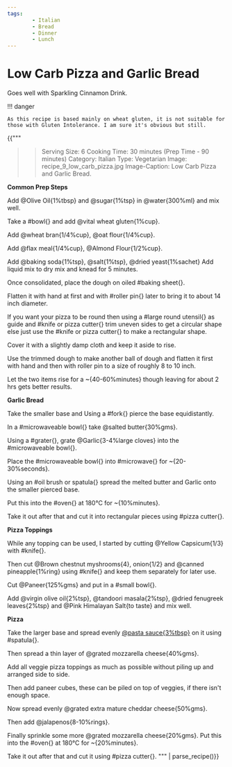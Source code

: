 ```yaml
---
tags:
        - Italian
        - Bread
        - Dinner
        - Lunch
---
```


# Low Carb Pizza and Garlic Bread

Goes well with Sparkling Cinnamon Drink.

!!! danger

    As this recipe is based mainly on wheat gluten, it is not suitable for those with Gluten Intolerance. I am sure it's obvious but still.

{{"""
>> Serving Size:  6
>> Cooking Time: 30 minutes (Prep Time - 90 minutes)
>> Category: Italian
>> Type: Vegetarian
>> Image: recipe_9_low_carb_pizza.jpg
>> Image-Caption: Low Carb Pizza and Garlic Bread.

**Common Prep Steps**

Add @Olive Oil{1%tbsp} and @sugar{1%tsp} in @water{300%ml} and mix well.

Take a #bowl{} and add @vital wheat gluten{1%cup}.

Add @wheat bran{1/4%cup}, @oat flour{1/4%cup}.

Add @flax meal{1/4%cup}, @Almond Flour{1/2%cup}.

Add @baking soda{1%tsp}, @salt{1%tsp}, @dried yeast{1%sachet}
Add liquid mix to dry mix and knead for 5 minutes.

Once consolidated, place the dough on oiled #baking sheet{}.

Flatten it with hand at first and with #roller pin{} later to bring it to about 14 inch diameter. 

If you want your pizza to be round then using a #large round utensil{} as guide and #knife or pizza cutter{} trim uneven sides to get a circular shape else just use the #knife or pizza cutter{} to make a rectangular shape.

Cover it with a slightly damp cloth and keep it aside to rise.

Use the trimmed dough to make another ball of dough and flatten it first with hand and then with roller pin to a size of roughly 8 to 10 inch.

Let the two items rise for a ~{40-60%minutes} though leaving for about 2 hrs gets better results.

**Garlic Bread**

Take the smaller base and Using a #fork{} pierce the base equidistantly.

In a #microwaveable bowl{} take @salted butter{30%gms}.

Using a #grater{}, grate @Garlic{3-4%large cloves} into the #microwaveable bowl{}.

Place the #microwaveable bowl{} into #microwave{} for ~{20-30%seconds}.

Using an #oil brush or spatula{} spread the melted butter and Garlic onto the smaller pierced base.

Put this into the #oven{} at 180°C for ~{10%minutes}.

Take it out after that and cut it into rectangular pieces using #pizza cutter{}.

**Pizza  Toppings**

While any topping can be used, I started by cutting @Yellow Capsicum{1/3} with #knife{}.

Then cut @Brown chestnut myshrooms{4}, onion{1/2} and @canned pineapple{1%ring} using #knife{} and keep them separately for later use.

Cut @Paneer{125%gms} and put in a #small bowl{}.

Add @virgin olive oil{2%tsp}, @tandoori masala{2%tsp}, @dried fenugreek leaves{2%tsp} and @Pink Himalayan Salt{to taste} and mix well.

**Pizza**

Take the larger base and spread evenly [@pasta sauce{3%tbsp}](https://kutt.it/pesto-sauce) on it using #spatula{}.

Then spread a thin layer of @grated mozzarella cheese{40%gms}.

Add all veggie pizza toppings as much as possible without piling up and arranged side to side.

Then add paneer cubes, these can be piled on top of veggies, if there isn't enough space.

Now spread evenly @grated extra mature cheddar cheese{50%gms}.

Then add @jalapenos{8-10%rings}.

Finally sprinkle some more @grated mozzarella cheese{20%gms}.
Put this into the #oven{} at 180°C for ~{20%minutes}.

Take it out after that and cut it using #pizza cutter{}.
""" | parse_recipe()}}
